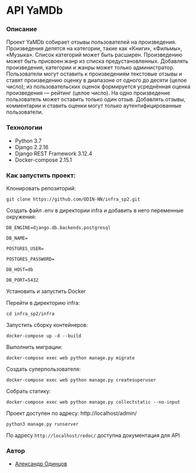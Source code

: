 # API YaMDb

### Описание
Проект YaMDb собирает отзывы пользователей на произведения. 
Произведения делятся на категории, такие как «Книги», «Фильмы», «Музыка».
Список категорий может быть расширен.
Произведению может быть присвоен жанр из списка предустановленных.
Добавлять произведения, категории и жанры может только администратор.
Пользователи могут оставить к произведениям текстовые отзывы и ставят произведению оценку в диапазоне от одного до десяти (целое число); из пользовательских оценок формируется усреднённая оценка произведения — рейтинг (целое число). На одно произведение пользователь может оставить только один отзыв.
Добавлять отзывы, комментарии и ставить оценки могут только аутентифицированные пользователи.

### Технологии
- Python 3.7
- Django 2.2.16
- Django REST Framework 3.12.4
- Docker-compose 2.15.1

### Как запустить проект:
Клонировать репозиторий:

```git clone https://github.com/ODIN-NN/infra_sp2.git```

Создать файл .env в директории infra и добавить в него переменные окружения:

```DB_ENGINE=django.db.backends.postgresql```

```DB_NAME=```

```POSTGRES_USER=```

```POSTGRES_PASSWORD=```

```DB_HOST=db```

```DB_PORT=5432```

Установить и запустить Docker

Перейти в директорию infra:

```cd infra_sp2/infra```

Запустить сборку контейнеров:

```docker-compose up -d --build```

Выполнить миграции:

```docker-compose exec web python manage.py migrate```

Создать суперпользователя:

```docker-compose exec web python manage.py createsuperuser```

Собрать статику:

```docker-compose exec web python manage.py collectstatic --no-input```

Проект доступен по адресу: http://localhost/admin/

```python3 manage.py runserver```

По адресу ```http://localhost/redoc/``` доступна документация для API

### Автор
- [Александр Одинцов](https://github.com/ODIN-NN "Github page")
